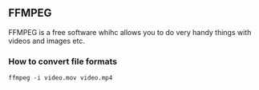 ## FFMPEG
FFMPEG is a free software whihc allows you to do very handy things with videos and images etc.

### How to convert file formats
```
ffmpeg -i video.mov video.mp4
```